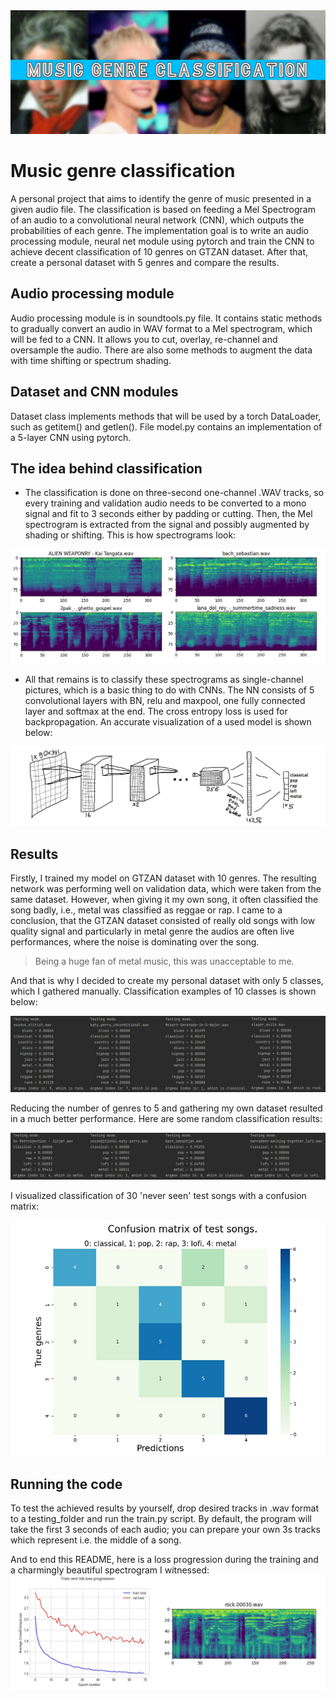<img src="README/a_title.png">

# Music genre classification

A personal project that aims to identify the genre of music presented in a given audio file. 
The classification is based on feeding a Mel Spectrogram of an audio to a convolutional neural network (CNN), which outputs the probabilities of each genre.
The implementation goal is to write an audio processing module, neural net module using pytorch and train the CNN to achieve decent classification of 10 genres on GTZAN dataset.
After that, create a personal dataset with 5 genres and compare the results.

## Audio processing module

Audio processing module is in soundtools.py file. It contains static methods to gradually convert an audio in WAV format to a Mel spectrogram, 
which will be fed to a CNN.
It allows you to cut, overlay, re-channel and oversample the audio. There are also some methods to augment the data with time shifting or spectrum shading.

## Dataset and CNN modules

Dataset class implements methods that will be used by a torch DataLoader, such as getitem() and getlen(). 
File model.py contains an implementation of a 5-layer CNN using pytorch.

## The idea behind classification

- The classification is done on three-second one-channel .WAV tracks, so every training and validation audio needs to be converted to a mono signal and 
fit to 3 seconds either by padding or cutting. Then, the Mel spectrogram is extracted from the signal and possibly augmented by shading or shifting. This is how spectrograms look:

<img src="README/mel_examples.png">

- All that remains is to classify these spectrograms as single-channel pictures, which is a basic thing to do with CNNs. The NN consists of 5 convolutional layers with BN, relu and maxpool, 
one fully connected layer and softmax at the end.
The cross entropy loss is used for backpropagation.
An accurate visualization of a used model is shown below:

<img src="README/NN.png">

## Results

Firstly, I trained my model on GTZAN dataset with 10 genres. The resulting network was performing well on validation data, which were taken from the same dataset. 
However, when giving it my own song, it often classified the song badly, i.e., metal was classified as reggae or rap. I came to a conclusion, that the GTZAN dataset consisted of 
really old songs with low quality signal and particularly in metal genre the audios are often live performances, where the noise is dominating over the song.
>Being a huge fan of metal music, this was unacceptable to me.

And that is why I decided to create my personal dataset with only 5 classes, 
which I gathered manually. Classification examples of 10 classes is shown below:

<img src="README/results_10.png">

Reducing the number of genres to 5 and gathering my own dataset resulted in a much better performance. Here are some random classification results:

<img src="README/results_5.png">

I visualized classification of 30 'never seen' test songs with a confusion matrix:

<img src="README/confusion_matrix.png">

## Running the code

To test the achieved results by yourself, drop desired tracks in .wav format to a testing_folder and run the train.py script.
By default, the program will take the first 3 seconds of each audio; you can prepare your own 3s tracks which represent i.e. the middle of a song.

And to end this README, here is a loss progression during the training and a charmingly beautiful spectrogram I witnessed:
<img src="README/losses.png">
